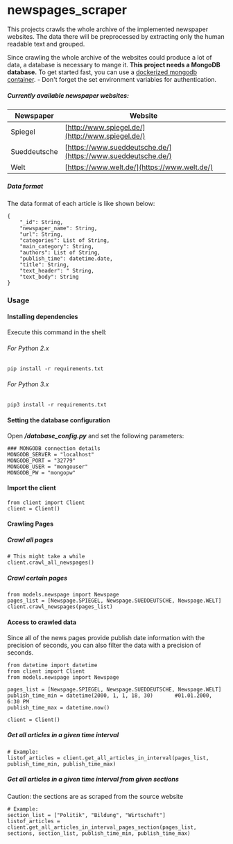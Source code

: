 # newspages_scraper

This projects crawls the whole archive of the implemented newspaper websites.
The data there will be preprocessed by extracting only the human readable text and grouped.

Since crawling the whole archive of the websites could produce a lot of data, a database is necessary to mange it.
**This project needs a MongoDB database.**
To get started fast, you can use a [dockerized mongodb container](https://hub.docker.com/_/mongo?tab=description). - Don't forget the set environment variables for authentication.

##### Currently available newspaper websites:
| Newspaper      | Website                                                      |
|----------------|--------------------------------------------------------------|
|Spiegel         | [http://www.spiegel.de/](http://www.spiegel.de/)             |
|Sueddeutsche    | [https://www.sueddeutsche.de/](https://www.sueddeutsche.de/) |
|Welt            | [https://www.welt.de/](https://www.welt.de/)                 |


##### Data format
The data format of each article is like shown below:
```
{
    "_id": String,
    "newspaper_name": String,
    "url": String,
    "categories": List of String,
    "main_category": String,
    "authors": List of String,
    "publish_time": datetime.date,
    "title": String,
    "text_header": " String,
    "text_body": String
}
```

### Usage
#### Installing dependencies
Execute this command in the shell:
###### For Python 2.x
```
pip install -r requirements.txt
```
###### For Python 3.x
```
pip3 install -r requirements.txt
```

#### Setting the database configuration
Open **_/database_config.py_** and set the following parameters:
```
### MONGODB connection details
MONGODB_SERVER = "localhost"
MONGODB_PORT = "32779"
MONGODB_USER = "mongouser"
MONGODB_PW = "mongopw"
```

#### Import the client
```
from client import Client
client = Client()
```

#### Crawling Pages
##### Crawl all pages
```
# This might take a while
client.crawl_all_newspages()
```

##### Crawl certain pages
```
from models.newspage import Newspage
pages_list = [Newspage.SPIEGEL, Newspage.SUEDDEUTSCHE, Newspage.WELT]
client.crawl_newspages(pages_list)
```

#### Access to crawled data
Since all of the news pages provide publish date information with the precision of seconds, you can also filter the data
with a precision of seconds.
```
from datetime import datetime
from client import Client
from models.newspage import Newspage

pages_list = [Newspage.SPIEGEL, Newspage.SUEDDEUTSCHE, Newspage.WELT]
publish_time_min = datetime(2000, 1, 1, 18, 30)       #01.01.2000, 6:30 PM
publish_time_max = datetime.now()

client = Client()
```
##### Get all articles in a given time interval
```
# Example:
listof_articles = client.get_all_articles_in_interval(pages_list, publish_time_min, publish_time_max)
```

##### Get all articles in a given time interval from given sections
Caution: the sections are as scraped from the source website
```
# Example:
section_list = ["Politik", "Bildung", "Wirtschaft"]
listof_articles = client.get_all_articles_in_interval_pages_section(pages_list, sections, section_list, publish_time_min, publish_time_max)
```
